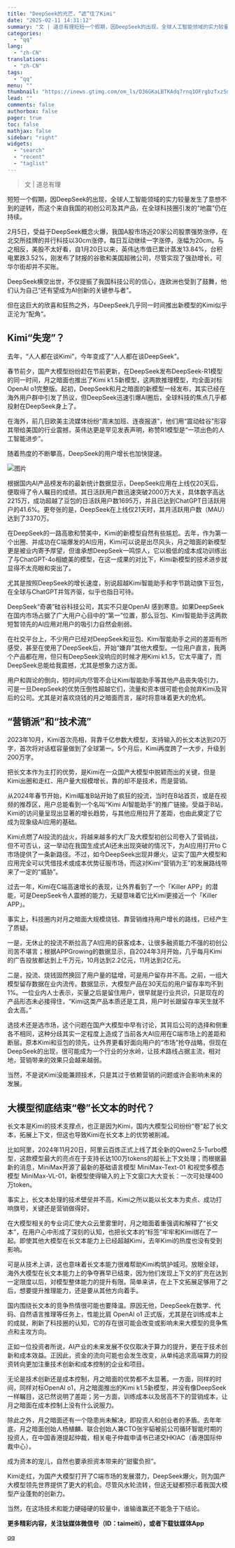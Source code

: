 ```yaml
---
title: "DeepSeek的光芒，“遮”住了Kimi"
date: "2025-02-11 14:31:12"
summary: "文 | 道总有理短短一个假期，因DeepSeek的出现，全球人工智能领域的实力较量发生了意想不到的逆..."
categories:
  - "qq"
lang:
  - "zh-CN"
translations:
  - "zh-CN"
tags:
  - "qq"
menu: ""
thumbnail: "https://inews.gtimg.com/om_ls/O36GKaLBTKAdq7rnq1OFrgbzTxzSuhthb4b9IOnNSWdV4AA_640360/0"
lead: ""
comments: false
authorbox: false
pager: true
toc: false
mathjax: false
sidebar: "right"
widgets:
  - "search"
  - "recent"
  - "taglist"
---
```


> 文 | 道总有理

短短一个假期，因DeepSeek的出现，全球人工智能领域的实力较量发生了意想不到的逆转，而这个来自我国的初创公司及其产品，在全球科技圈引发的“地震”仍在持续。

2月5日，受益于DeepSeek概念火爆，我国A股市场近20家公司股票强势涨停，在北交所挂牌的并行科技以30cm涨停，每日互动继续一字涨停，涨幅为20cm。与之相反，美股不太好看，自1月20日以来，英伟达市值已累计蒸发13.84%，台积电累跌3.52%，刚发布了财报的谷歌和美国超微公司，尽管实现了强劲增长，可华尔街却并不买账。

DeepSeek横空出世，不仅提振了我国科技公司的信心，连欧洲也受到了鼓舞，他们认为自己“还有望成为AI创新的关键参与者”。

但在这巨大的欣喜和狂热之外，与DeepSeek几乎同一时间推出新模型的Kimi似乎正沦为“配角”。

**Kimi“失宠”？**
-------------

去年，“人人都在谈Kimi”，今年变成了“人人都在谈DeepSeek”。

春节前夕，国产大模型纷纷赶在节前更新，在DeepSeek发布DeepSeek-R1模型的同一时间，月之暗面也推出了Kimi k1.5新模型，这两款推理模型，均全面对标OpenAI o1完整版。起初，DeepSeek和月之暗面的新模型一经发布，其实已经在海外用户群中引发了热议，但DeepSeek迅速引爆AI圈后，全球科技的焦点几乎都投射在DeepSeek身上了。

在海外，前几日欧美主流媒体纷纷“周末加班、连夜报道”，他们用“震动硅谷”形容其带给美国的行业震撼，英伟达更是罕见发表声明，称赞R1模型是“一项出色的人工智能进步”。

随着热度的不断攀高，DeepSeek的用户增长也加快提速。

![图片](https://inews.gtimg.com/om_bt/O7D8utBeX3jrrlRIdUdgMYAwK4HM3GlF44CqqV-99YMPEAA/641)

根据国内AI产品榜发布的最新统计数据显示，DeepSeek应用在上线仅20天后，便取得了令人瞩目的成绩。其日活跃用户数迅速突破2000万大关，具体数字高达2215万，成功超越了豆包的日活跃用户数1695万，并且已达到ChatGPT日活跃用户的41.6%。更夸张的是，DeepSeek在上线仅21天时，其月活跃用户数（MAU）达到了3370万。

在DeepSeek的一路高歌和赞美中，Kimi的新模型自然有些尴尬。去年，作为第一个出圈、并成功在C端爆发的AI应用，Kimi可以说是出尽风头，月之暗面的新模型更是被业内寄予厚望，但谁承想DeepSeek一鸣惊人，它以极低的成本成功训练出了与ChatGPT-4o相媲美的模型，在这一成果的对比下，Kimi新模型的技术进步就显得不太亮眼和突出了。

尤其是按照DeepSeek的增长速度，别说超越Kimi智能助手和字节跳动旗下豆包，在全球与ChatGPT并驾齐驱，似乎也指日可待。

DeepSeek“奇袭”硅谷科技公司，其实不只是OpenAI 感到寒意。如果DeepSeek在国内市场占据了广大用户心目中的“第一”位置，那么豆包、Kimi智能助手这两款短暂领先的AI应用对用户的吸引力自然会削弱。

在社交平台上，不少用户已经对DeepSeek和豆包、Kimi智能助手之间的差距有所感受，甚至在使用了DeepSeek后，开始“嫌弃”其他大模型。一位用户直言，我两个产品都在用，但只有DeepSeek没响应的时候才用Kimi k1.5，它太平庸了，而DeepSeek总能给我震撼，尤其是想象力这方面。

用户和舆论的倒向，短时间内尽管不会让Kimi智能助手等其他产品丧失吸引力，可是一旦DeepSeek的优势压倒性超越它们，流量和资本很可能也会抛弃Kimi及背后的公司。尤其是对喜欢烧钱的月之暗面而言，届时将意味着更大的危机。

**“营销派”和“技术流”**
---------------

2023年10月，Kimi首次亮相，背靠千亿参数大模型，支持输入的长文本达到20万字，首次将对话框容量做到了全球第一。5个月后，Kimi再度跨了一大步，升级到200万字。

把长文本作为主打的优势，是Kimi在一众国产大模型中脱颖而出的关键，但是Kimi出圈和走红、用户量大规模增长，靠的却不是技术，而是营销。

从2024年春节开始，Kimi瞄准B站开始了疯狂的投流，当时在B站首页，或是在视频的推荐区，用户总能看到一个名叫“Kimi AI智能助手”的推广链接。受益于B站，Kimi的访问量呈现出显著的增长趋势，与其他应用拉开了差距，也由此奠定了它成为现象级AI应用的基础。

Kimi点燃了AI投流的战火，将越来越多的大厂及大模型初创公司卷入了营销战，但不可否认，这一举动在我国生成式AI还未出现突破的情况下，为AI应用打开to C市场提供了一条新路径。不过，如今DeepSeek出现并爆火，证实了国产大模型和应用完全可以凭借技术或成本优势征服市场，而这对Kimi“营销为王”的发展路线带来了一定的“威胁”。

过去一年，Kimi在C端高速增长的表现，让外界看到了一个「Killer APP」的潜能，可是DeepSeek令人震撼的能力，无疑意味着它比Kimi更接近一个「Killer APP」。

事实上，科技圈内对月之暗面大规模烧钱、靠营销维持用户增长的路线，已经产生了质疑。

一是，无休止的投流不断拉高了AI应用的获客成本，让很多融资能力不强的初创公司苦不堪言；根据APPGrowing的数据显示，自2024年3月开始，几乎每月Kimi的广告投放都达到上千万元，10月达到2.2亿元，11月达到2亿元。

二是，投流、烧钱固然换回了用户量的猛增，可是用户留存并不高。之前，一组大模型留存数据在业内流传。数据显示，大模型产品在30天后的用户留存率均不到1%。一位业内人士表示，买量之后是留住用户，很早就是行业共识，只是现在的产品形态未必接得住，“Kimi这类产品本质还是工具，用户时长跟留存率天生就不会太高。”

选技术还是选市场，这个问题在国产大模型中早有讨论，其背后公司的选择和侧重各不相同，这种分歧其实一定程度上造成了当前各大AI应用在C端市场上的差距和断层。原本Kimi和豆包的领先，让外界更看好面向用户的“市场”抢夺战略，但现在DeepSeek的出现，很可能成为一个行业的分水岭，让技术路线占据主流，相对地，营销带来的效果只会越来越弱。

当然，不是说Kimi没能兼顾技术，只是其过于依赖营销的问题或许会影响未来的发展。

**大模型彻底结束“卷”长文本的时代？**
---------------------

长文本是Kimi的技术支撑点，也正是因为Kimi，国内大模型公司纷纷“卷”起了长文本，拓展上下文，但这也导致Kimi在长文本上的优势被削减。

比如阿里，2024年11月20日，阿里云百炼正式上线了其全新的Qwen2.5-Turbo模型，这款模型最大的亮点在于支持长达100万tokens的超长上下文处理；而根据最新的消息，MiniMax开源了最新的基础语言模型 MiniMax-Text-01 和视觉多模态模型 MiniMax-VL-01，新模型使得输入的上下文窗口大大变长：一次可处理400万token。

事实上，长文本处理的技术壁垒并不高，Kimi之所以能以长文本为卖点、成功打响旗号，关键还是营销做得好。

在大模型相关的专业词汇使大众云里雾里时，月之暗面着重强调和解释了“长文本”，在用户心中形成了深刻的认知，也把长文本的“标签”牢牢和Kimi绑在了一起。即使其他大模型在长文本能力上已经超越Kimi，去年Kimi的热度也没有受到影响。

可是从技术上讲，这也意味着长文本能力很难帮助Kimi构筑护城河。放眼全球，海外大模型在长文本能力上的争夺赛早已结束，因为他们发现上下文的扩充在达到一定限度以后，对模型整体能力的提升有限。简单来讲，在上下文拓展足够用了之后，想要提升推理能力，还是要从其他方向着手。

国内围绕长文本的竞争热情很可能也要降温。原因无他，DeepSeek在数学、代码、自然语言推理等任务上，性能比肩 OpenAI o1 正式版，尤其是在训练成本上的成就，刷新了科技圈的认知，它的存在很可能会改变或影响未来大模型的竞争焦点和主攻方向。

正如一位投资者所说，AI产业的未来发展不仅仅取决于算力的提升，更在于技术创新和成本效益。正因此，资金的流向可能也会发生改变，从单纯追求高端算力的投资转向更加注重技术创新和成本控制的企业和项目。

无论是技术创新还是成本控制，月之暗面的优势都不太显著。一方面，同样的时间，同样对标OpenAI o1，月之暗面推出的Kimi k1.5新模型，并没有像DeepSeek一样瞩目，这已然说明了差距；另一方面，训练成本以及居高不下的营销成本，让月之暗面在成本控制上没有什么说服力。

除此之外，月之暗面还有一个隐患尚未解决，即投资人和创业者的矛盾。去年年底，月之暗面创始人杨植麟、联合创始人兼CTO张宇韬被前公司循环智能时期的投资人，在中国香港提起仲裁，相关电子仲裁申请书已递交HKIAC（香港国际仲裁中心）。

成为资本的宠儿，自然也要承担资本带来的“甜蜜负担”。

Kimi走红，为国产大模型打开了C端市场的发展潜力，DeepSeek爆火，则为国产大模型领先世界提供了更大的机会。尽管风水轮流转，但这无疑都预示着我国大模型产业蓬勃的创新力。

当然，在这场技术和能力硬碰硬的较量中，谁输谁赢还不能急于下结论。

**更多精彩内容，关注钛媒体微信号（ID：taimeiti），或者下载钛媒体App**

[qq](https://new.qq.com/rain/a/20250211A04WBI00)
